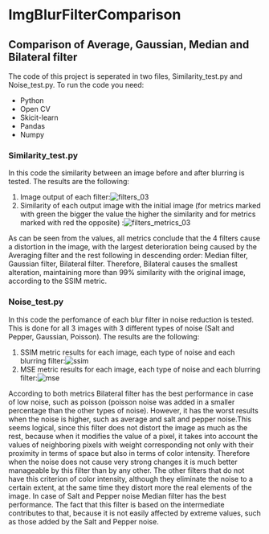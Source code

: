 # ImgBlurFilterComparison
## Comparison of Average, Gaussian, Median and Bilateral filter
The code of this project is seperated in two files, Similarity_test.py and Noise_test.py.
To run the code you need:
- Python
- Open CV
- Skicit-learn
- Pandas
- Numpy
### Similarity_test.py
In this code the similarity between an image before and after blurring is tested. The results are the following:
1. Image output of each filter:![filters_03](https://user-images.githubusercontent.com/89779679/132008071-cacfd612-4545-47dc-9260-6f106d7cac6c.jpg)
2. Similarity of each output image with the initial image (for metrics marked with green the bigger the value the higher the similarity and for metrics marked with red the opposite) :![filters_metrics_03](https://user-images.githubusercontent.com/89779679/132008281-9ae79298-6409-43ed-8ee7-a2b9f873d772.jpg)

As can be seen from the values, all metrics conclude that the 4 filters cause a distortion in the image, with the largest deterioration being caused by the Averaging filter and the rest following in descending order: Median filter, Gaussian filter, Bilateral filter. Therefore, Bilateral causes the smallest alteration, maintaining more than 99% similarity with the original image, according to the SSIM metric.
### Noise_test.py
In this code the perfomance of each blur filter in noise reduction is tested. This is done for all 3 images with 3 different types of noise (Salt and Pepper, Gaussian, Poisson). The results are the following:
1. SSIM metric results for each image, each type of noise and each blurring filter:![ssim](https://user-images.githubusercontent.com/89779679/132010723-2d4203cb-d15d-401a-a0c5-4082ccf9e6ad.jpg)
2. MSE metric results for each image, each type of noise and each blurring filter:![mse](https://user-images.githubusercontent.com/89779679/132010898-eb145b17-b69b-462f-bca5-3a7d327c6c77.jpg)

According to both metrics Bilateral filter has the best performance in case of low noise, such as poisson (poisson noise was added in a smaller percentage than the other types of noise). However, it has the worst results when the noise is higher, such as average and salt and pepper noise.This seems logical, since this filter does not distort the image as much as the rest, because when it modifies the value of a pixel, it takes into account the values of neighboring pixels with weight corresponding not only with their proximity in terms of space but also in terms of color intensity. Therefore when the noise does not cause very strong changes it is much better manageable by this filter than by any other. The other filters that do not have this criterion of color intensity, although they eliminate the noise to a certain extent, at the same time they distort more the real elements of the image. 
In case of Salt and Pepper noise Median filter has the best performance. The fact that this filter is based on the intermediate contributes to that, because it is not easily affected by extreme values, such as those added by the Salt and Pepper noise.
